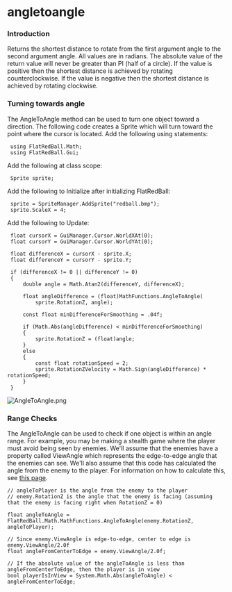 # angletoangle

### Introduction

Returns the shortest distance to rotate from the first argument angle to the second argument angle. All values are in radians. The absolute value of the return value will never be greater than PI (half of a circle). If the value is positive then the shortest distance is achieved by rotating counterclockwise. If the value is negative then the shortest distance is achieved by rotating clockwise.

### Turning towards angle

The AngleToAngle method can be used to turn one object toward a direction. The following code creates a Sprite which will turn toward the point where the cursor is located. Add the following using statements:

```
 using FlatRedBall.Math;
 using FlatRedBall.Gui;
```

Add the following at class scope:

```
 Sprite sprite;
```

Add the following to Initialize after initializing FlatRedBall:

```
 sprite = SpriteManager.AddSprite("redball.bmp");
 sprite.ScaleX = 4;
```

Add the following to Update:

```
 float cursorX = GuiManager.Cursor.WorldXAt(0);
 float cursorY = GuiManager.Cursor.WorldYAt(0);

 float differenceX = cursorX - sprite.X;
 float differenceY = cursorY - sprite.Y;

 if (differenceX != 0 || differenceY != 0)
 {
     double angle = Math.Atan2(differenceY, differenceX);
 
     float angleDifference = (float)MathFunctions.AngleToAngle(
         sprite.RotationZ, angle);
 
     const float minDifferenceForSmoothing = .04f;
 
     if (Math.Abs(angleDifference) < minDifferenceForSmoothing)
     {
         sprite.RotationZ = (float)angle;
     }
     else
     {
         const float rotationSpeed = 2;
         sprite.RotationZVelocity = Math.Sign(angleDifference) * rotationSpeed;
     }
 }
```

![AngleToAngle.png](../../../../../media/migrated\_media-AngleToAngle.png)

### Range Checks

The AngleToAngle can be used to check if one object is within an angle range. For example, you may be making a stealth game where the player must avoid being seen by enemies. We'll assume that the enemies have a property called ViewAngle which represents the edge-to-edge angle that the enemies can see. We'll also assume that this code has calculated the angle from the enemy to the player. For information on how to calculate this, see [this page](../../../../../frb/docs/index.php#Angle\_Between\_Two\_Points).

```
// angleToPlayer is the angle from the enemy to the player
// enemy.RotationZ is the angle that the enemy is facing (assuming that the enemy is facing right when RotationZ = 0)

float angleToAngle = FlatRedBall.Math.MathFunctions.AngleToAngle(enemy.RotationZ, angleToPlayer);

// Since enemy.ViewAngle is edge-to-edge, center to edge is enemy.ViewAngle/2.0f
float angleFromCenterToEdge = enemy.ViewAngle/2.0f;

// If the absolute value of the angleToAngle is less than angleFromCenterToEdge, then the player is in view
bool playerIsInView = System.Math.Abs(angleToAngle) < angleFromCenterToEdge;
```
